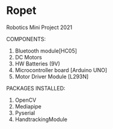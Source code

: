 # Ropet
Robotics Mini Project 2021

COMPONENTS:
1. Bluetooth module[HC05] 
2. DC Motors
3. HW Batteries (9V) 
4. Microcontroller board [Arduino UNO] 
5. Motor Driver Module [L293N]

PACKAGES INSTALLED:
1. OpenCV
2. Mediapipe
3. Pyserial
4. HandtrackingModule
